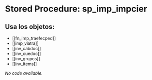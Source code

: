# Stored Procedure: sp_imp_impcier

## Usa los objetos:
- [[fn_imp_traefecped]]
- [[imp_viatra]]
- [[inv_cabdoc]]
- [[inv_cuedoc]]
- [[inv_grupos]]
- [[inv_items]]

*No code available.*
